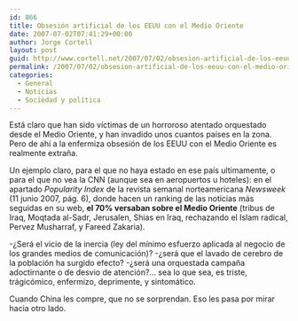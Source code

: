 ```yaml
---
id: 866
title: Obsesión artificial de los EEUU con el Medio Oriente
date: 2007-07-02T07:41:29+00:00
author: Jorge Cortell
layout: post
guid: http://www.cortell.net/2007/07/02/obsesion-artificial-de-los-eeuu-con-el-medio-oriente/
permalink: /2007/07/02/obsesion-artificial-de-los-eeuu-con-el-medio-oriente/
categories:
  - General
  - Noticias
  - Sociedad y polí­tica
---
```

Está claro que han sido ví­ctimas de un horroroso atentado orquestado desde el Medio Oriente, y han invadido unos cuantos paí­ses en la zona. Pero de ahí­ a la enfermiza obsesión de los EEUU con el Medio Oriente es realmente extraña.

Un ejemplo claro, para el que no haya estado en ese paí­s ultimamente, o para el que no vea la CNN (aunque sea en aeropuertos u hoteles): en el apartado _Popularity Index_ de la revista semanal norteamericana _Newsweek_ (11 junio 2007, pág. 6), donde hacen un ranking de las noticias más seguidas en su web, **el 70% versaban sobre el Medio Oriente** (tribus de Iraq, Moqtada al-Sadr, Jerusalen, Shias en Iraq, rechazando el Islam radical, Pervez Musharraf, y Fareed Zakaria).

-¿Será el vicio de la inercia (ley del mí­nimo esfuerzo aplicada al negocio de los grandes medios de comunicación)? -¿será que el lavado de cerebro de la población ha surgido efecto? -¿será una orquestada campaña adoctirnante o de desvio de atención?... sea lo que sea, es triste, trágicómico, enfermizo, deprimente, y sintomático.

Cuando China les compre, que no se sorprendan. Eso les pasa por mirar hacia otro lado.